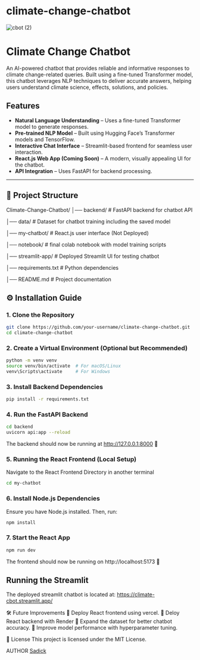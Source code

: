 # climate-change-chatbot

![cbot (2)](https://github.com/user-attachments/assets/d9dec30b-2752-4c60-9cf9-3d5ed2c0a6e5)

#  Climate Change Chatbot  

An AI-powered chatbot that provides reliable and informative responses to climate change-related queries. Built using a fine-tuned Transformer model, this chatbot leverages NLP techniques to deliver accurate answers, helping users understand climate science, effects, solutions, and policies.  

##  Features  
- **Natural Language Understanding** – Uses a fine-tuned Transformer model to generate responses.  
- **Pre-trained NLP Model** – Built using Hugging Face’s Transformer models and TensorFlow.  
- **Interactive Chat Interface** – Streamlit-based frontend for seamless user interaction.  
- **React.js Web App (Coming Soon)** – A modern, visually appealing UI for the chatbot.  
- **API Integration** – Uses FastAPI for backend processing.  

---

## 📂 Project Structure  

Climate-Change-Chatbot/ 
│── backend/ # FastAPI backend for chatbot API 

│── data/ # Dataset for chatbot training including the saved model 

│── my-chatbot/ # React.js user interface (Not Deployed) 

│── notebook/ # final colab notebook with model training scripts

│── streamlit-app/ # Deployed Streamlit UI for testing chatbot 

│── requirements.txt # Python dependencies 

│── README.md # Project documentation



## ⚙️ Installation Guide  

### **1️. Clone the Repository**  
```bash
git clone https://github.com/your-username/climate-change-chatbot.git
cd climate-change-chatbot

```
### **2️. Create a Virtual Environment (Optional but Recommended)**
```bash
python -m venv venv
source venv/bin/activate  # For macOS/Linux
venv\Scripts\activate     # For Windows
```

### 3️. **Install Backend Dependencies**
```bash
pip install -r requirements.txt
```
### 4️. **Run the FastAPI Backend**
```bash
cd backend
uvicorn api:app --reload
```
The backend should now be running at http://127.0.0.1:8000 🎉

### 5. **Running the React Frontend (Local Setup)**
 Navigate to the React Frontend Directory in another terminal
```bash
cd my-chatbot
```
### **6. Install Node.js Dependencies**
Ensure you have Node.js installed. Then, run:

```bash
npm install
```
### **7. Start the React App**
```bash
npm run dev
```
The frontend should now be running on http://localhost:5173 🚀

## Running the Streamlit
The deployed streamlit chatbot is located at: https://climate-cbot.streamlit.app/

🛠️ Future Improvements
🔹 Deploy React frontend using vercel.
🔹 Deloy React backend with Render
🔹 Expand the dataset for better chatbot accuracy.
🔹 Improve model performance with hyperparameter tuning.

📜 License
This project is licensed under the MIT License.

AUTHOR
[Sadick
](https://github.com/Sadickachuli/)



